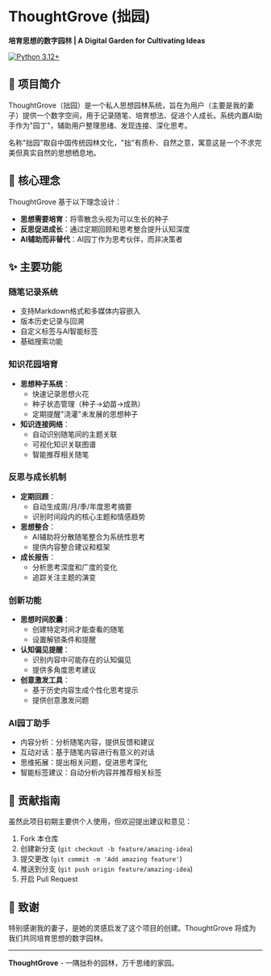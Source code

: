 # ThoughtGrove (拙园)

**培育思想的数字园林 | A Digital Garden for Cultivating Ideas**

[![Python 3.12+](https://img.shields.io/badge/Python-3.12+-green.svg)](https://www.python.org/downloads/)

</div>

## 📝 项目简介

ThoughtGrove（拙园）是一个私人思想园林系统，旨在为用户（主要是我的妻子）提供一个数字空间，用于记录随笔、培育想法、促进个人成长。系统内置AI助手作为"园丁"，辅助用户整理思绪、发现连接、深化思考。

名称"拙园"取自中国传统园林文化，"拙"有质朴、自然之意，寓意这是一个不求完美但真实自然的思想栖息地。

## 🌱 核心理念

ThoughtGrove 基于以下理念设计：

- **思想需要培育**：将零散念头视为可以生长的种子
- **反思促进成长**：通过定期回顾和思考整合提升认知深度
- **AI辅助而非替代**：AI园丁作为思考伙伴，而非决策者

## ✨ 主要功能

### 随笔记录系统
- 支持Markdown格式和多媒体内容嵌入
- 版本历史记录与回溯
- 自定义标签与AI智能标签
- 基础搜索功能

### 知识花园培育
- **思想种子系统**：
  - 快速记录思想火花
  - 种子状态管理（种子→幼苗→成熟）
  - 定期提醒"浇灌"未发展的思想种子
- **知识连接网络**：
  - 自动识别随笔间的主题关联
  - 可视化知识关联图谱
  - 智能推荐相关随笔

### 反思与成长机制
- **定期回顾**：
  - 自动生成周/月/季/年度思考摘要
  - 识别时间段内的核心主题和情感趋势
- **思想整合**：
  - AI辅助将分散随笔整合为系统性思考
  - 提供内容整合建议和框架
- **成长报告**：
  - 分析思考深度和广度的变化
  - 追踪关注主题的演变

### 创新功能
- **思想时间胶囊**：
  - 创建特定时间才能查看的随笔
  - 设置解锁条件和提醒
- **认知偏见提醒**：
  - 识别内容中可能存在的认知偏见
  - 提供多角度思考建议
- **创意激发工具**：
  - 基于历史内容生成个性化思考提示
  - 提供创意激发问题

### AI园丁助手
- 内容分析：分析随笔内容，提供反馈和建议
- 互动对话：基于随笔内容进行有意义的对话
- 思维拓展：提出相关问题，促进思考深化
- 智能标签建议：自动分析内容并推荐相关标签


## 🤝 贡献指南

虽然此项目初期主要供个人使用，但欢迎提出建议和意见：

1. Fork 本仓库
2. 创建新分支 (`git checkout -b feature/amazing-idea`)
3. 提交更改 (`git commit -m 'Add amazing feature'`)
4. 推送到分支 (`git push origin feature/amazing-idea`)
5. 开启 Pull Request


## 🌟 致谢

特别感谢我的妻子，是她的灵感启发了这个项目的创建。ThoughtGrove 将成为我们共同培育思想的数字园林。

---

**ThoughtGrove** - 一隅拙朴的园林，万千思绪的家园。
